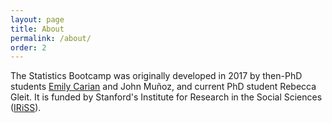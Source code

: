```yaml
---
layout: page
title: About
permalink: /about/
order: 2
---
```


The Statistics Bootcamp was originally developed in 2017 by then-PhD students [Emily Carian](https://www.csusb.edu/profile/emily.carian) and John Muñoz, and current PhD student Rebecca Gleit. It is funded by Stanford's Institute for Research in the Social Sciences ([IRiSS](https://iriss.stanford.edu/)).